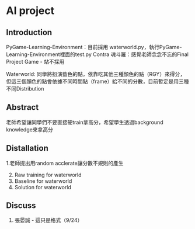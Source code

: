 # AI project

## Introduction
PyGame-Learning-Environment：目前採用 waterworld.py，執行PyGame-Learning-Environment裡面的test.py
Contra 魂斗羅：感覺老師念念不忘的Final Project Game - 站不採用

Waterworld:
同學將扮演藍色的點，依靠吃其他三種顏色的點（RGY）來得分，但這三個顏色的點會依據不同時間點（frame）給不同的分數，目前暫定是用三種不同Distribution

## Abstract

老師希望讓同學們不要直接硬train拿高分，希望學生透過background knowledge來拿高分

## Distallation


1.老師提出用random acclerate讓分數不規則的產生

2. Raw training for waterworld
3. Baseline for waterworld
4. Solution for waterworld

## Discuss

1. 張晏誠 - 這只是格式（9/24）
